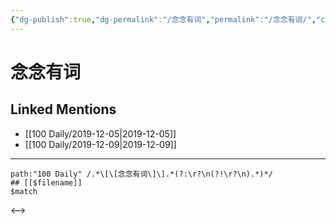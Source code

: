```yaml
---
{"dg-publish":true,"dg-permalink":"/念念有词","permalink":"/念念有词/","created":"2023-03-30T21:59:32.391+08:00","updated":"2023-03-30T21:59:32.930+08:00"}
---
```


# 念念有词

## Linked Mentions
- [[100 Daily/2019-12-05\|2019-12-05]]
- [[100 Daily/2019-12-09\|2019-12-09]]


---

```expander
path:"100 Daily" /.*\[\[念念有词\]\].*(?:\r?\n(?!\r?\n).*)*/
## [[$filename]]
$match
```

<-->